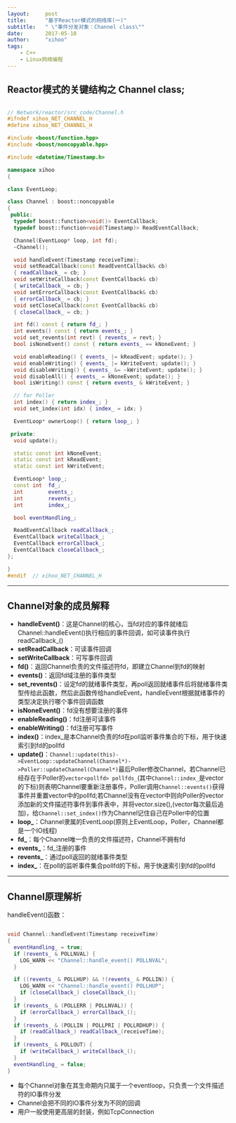 ```yaml
---
layout:     post
title:      "基于Reactor模式的网络库(一)"
subtitle:   " \"事件分发对象：Channel class\""
date:       2017-05-10 
author:     "xihoo"
tags:
    - C++
    - Linux网络编程
---
```


## Reactor模式的关键结构之 Channel class;

``` c++

// Network/reactor/src_code/Channel.h
#ifndef xihoo_NET_CHANNEL_H
#define xihoo_NET_CHANNEL_H

#include <boost/function.hpp>
#include <boost/noncopyable.hpp>

#include <datetime/Timestamp.h>

namespace xihoo
{

class EventLoop;

class Channel : boost::noncopyable
{
 public:
  typedef boost::function<void()> EventCallback;
  typedef boost::function<void(Timestamp)> ReadEventCallback;

  Channel(EventLoop* loop, int fd);
  ~Channel();

  void handleEvent(Timestamp receiveTime);
  void setReadCallback(const ReadEventCallback& cb)
  { readCallback_ = cb; }
  void setWriteCallback(const EventCallback& cb)
  { writeCallback_ = cb; }
  void setErrorCallback(const EventCallback& cb)
  { errorCallback_ = cb; }
  void setCloseCallback(const EventCallback& cb)
  { closeCallback_ = cb; }

  int fd() const { return fd_; }
  int events() const { return events_; }
  void set_revents(int revt) { revents_ = revt; }
  bool isNoneEvent() const { return events_ == kNoneEvent; }

  void enableReading() { events_ |= kReadEvent; update(); }
  void enableWriting() { events_ |= kWriteEvent; update(); }
  void disableWriting() { events_ &= ~kWriteEvent; update(); }
  void disableAll() { events_ = kNoneEvent; update(); }
  bool isWriting() const { return events_ & kWriteEvent; }

  // for Poller
  int index() { return index_; }
  void set_index(int idx) { index_ = idx; }

  EventLoop* ownerLoop() { return loop_; }

 private:
  void update();

  static const int kNoneEvent;
  static const int kReadEvent;
  static const int kWriteEvent;

  EventLoop* loop_;
  const int  fd_;
  int        events_;
  int        revents_;
  int        index_; 

  bool eventHandling_;

  ReadEventCallback readCallback_;
  EventCallback writeCallback_;
  EventCallback errorCallback_;
  EventCallback closeCallback_;
};

}
#endif  // xihoo_NET_CHANNEL_H

```
***

## Channel对象的成员解释

* **handleEvent()**：这是Channel的核心，当fd对应的事件就绪后Channel::handleEvent()执行相应的事件回调，如可读事件执行readCallback_()
* **setReadCallback**：可读事件回调
* **setWriteCallback**：可写事件回调
* **fd()**：返回Channel负责的文件描述符fd，即建立Channel到fd的映射
* **events()**：返回fd域注册的事件类型
* **set_revents()**：设定fd的就绪事件类型，再poll返回就绪事件后将就绪事件类型传给此函数，然后此函数传给handleEvent，handleEvent根据就绪事件的类型决定执行哪个事件回调函数
* **isNoneEvent()**：fd没有想要注册的事件
* **enableReading()**：fd注册可读事件
* **enableWriting()**：fd注册可写事件
* **index()**：index_是本Channel负责的fd在poll监听事件集合的下标，用于快速索引到fd的pollfd
* **update()**：`Channel::update(this)->EventLoop::updateChannel(Channel*)->Poller::updateChannel(Channel*)`最后Poller修改Channel，若Channel已经存在于Poller的`vector<pollfd> pollfds_`(其中`Channel::index_`是vector的下标)则表明Channel要重新注册事件，Poller调用`Channel::events()`获得事件并重置vector中的pollfd;若Channel没有在vector中则向Poller的vector添加新的文件描述符事件到事件表中，并将vector.size(),(vector每次最后追加)，给`Channel::set_index()`作为Channel记住自己在Poller中的位置
* **loop_**：Channel隶属的EventLoop(原则上EventLoop，Poller，Channel都是一个IO线程)
* **fd_**：每个Channel唯一负责的文件描述符，Channel不拥有fd
* **events_**：fd_注册的事件
* **revents_**：通过poll返回的就绪事件类型
* **index_**：在poll的监听事件集合pollfd的下标，用于快速索引到fd的pollfd

***

## Channel原理解析

handleEvent()函数：

``` c++

void Channel::handleEvent(Timestamp receiveTime)
{
  eventHandling_ = true;
  if (revents_ & POLLNVAL) {
    LOG_WARN << "Channel::handle_event() POLLNVAL";
  }

  if ((revents_ & POLLHUP) && !(revents_ & POLLIN)) {
    LOG_WARN << "Channel::handle_event() POLLHUP";
    if (closeCallback_) closeCallback_();
  }
  if (revents_ & (POLLERR | POLLNVAL)) {
    if (errorCallback_) errorCallback_();
  }
  if (revents_ & (POLLIN | POLLPRI | POLLRDHUP)) {
    if (readCallback_) readCallback_(receiveTime);
  }
  if (revents_ & POLLOUT) {
    if (writeCallback_) writeCallback_();
  }
  eventHandling_ = false;
}

```

* 每个Channel对象在其生命期内只属于一个eventloop，只负责一个文件描述符的IO事件分发
* Channel会把不同的IO事件分发为不同的回调
* 用户一般使用更高层的封装，例如TcpConnection


